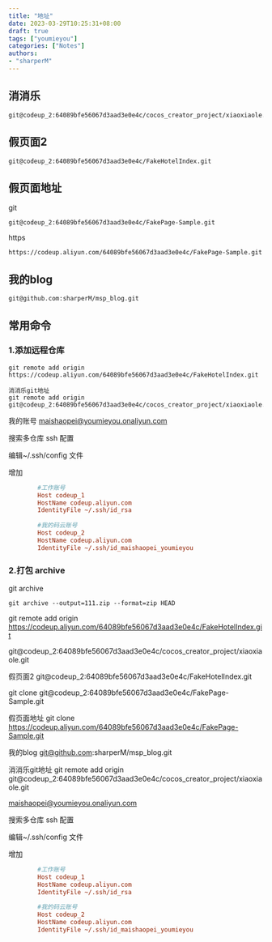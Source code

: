```yaml
---
title: "地址"
date: 2023-03-29T10:25:31+08:00
draft: true
tags: ["youmieyou"]
categories: ["Notes"]
authors:
- "sharperM"
---
```




## 消消乐

    git@codeup_2:64089bfe56067d3aad3e0e4c/cocos_creator_project/xiaoxiaole.git

## 假页面2

	git@codeup_2:64089bfe56067d3aad3e0e4c/FakeHotelIndex.git

## 假页面地址

git

    git@codeup_2:64089bfe56067d3aad3e0e4c/FakePage-Sample.git



https

    https://codeup.aliyun.com/64089bfe56067d3aad3e0e4c/FakePage-Sample.git


## 我的blog
    
    git@github.com:sharperM/msp_blog.git


## 常用命令

### 1.添加远程仓库
    git remote add origin https://codeup.aliyun.com/64089bfe56067d3aad3e0e4c/FakeHotelIndex.git

    消消乐git地址
    git remote add origin git@codeup_2:64089bfe56067d3aad3e0e4c/cocos_creator_project/xiaoxiaole.git


我的账号
maishaopei@youmieyou.onaliyun.com



搜索多仓库 ssh 配置

编辑~/.ssh/config 文件

增加
```ini
		#工作账号
		Host codeup_1
		HostName codeup.aliyun.com
		IdentityFile ~/.ssh/id_rsa
		
		#我的码云账号
		Host codeup_2
		HostName codeup.aliyun.com
		IdentityFile ~/.ssh/id_maishaopei_youmieyou
```

### 2.打包 archive

git archive 

    git archive --output=111.zip --format=zip HEAD




git remote add origin https://codeup.aliyun.com/64089bfe56067d3aad3e0e4c/FakeHotelIndex.git

git@codeup_2:64089bfe56067d3aad3e0e4c/cocos_creator_project/xiaoxiaole.git

假页面2
	git@codeup_2:64089bfe56067d3aad3e0e4c/FakeHotelIndex.git


git clone git@codeup_2:64089bfe56067d3aad3e0e4c/FakePage-Sample.git

假页面地址
git clone https://codeup.aliyun.com/64089bfe56067d3aad3e0e4c/FakePage-Sample.git


我的blog
git@github.com:sharperM/msp_blog.git



消消乐git地址
git remote add origin git@codeup_2:64089bfe56067d3aad3e0e4c/cocos_creator_project/xiaoxiaole.git

maishaopei@youmieyou.onaliyun.com

搜索多仓库 ssh 配置

编辑~/.ssh/config 文件

增加
```ini
		#工作账号
		Host codeup_1
		HostName codeup.aliyun.com
		IdentityFile ~/.ssh/id_rsa
		
		#我的码云账号
		Host codeup_2
		HostName codeup.aliyun.com
		IdentityFile ~/.ssh/id_maishaopei_youmieyou
```
